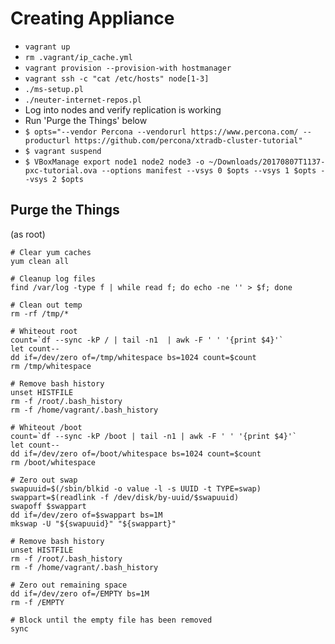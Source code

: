 # Creating Appliance

* `vagrant up`
* `rm .vagrant/ip_cache.yml`
* `vagrant provision --provision-with hostmanager`
* `vagrant ssh -c "cat /etc/hosts" node[1-3]`
* `./ms-setup.pl`
* `./neuter-internet-repos.pl`
* Log into nodes and verify replication is working
* Run 'Purge the Things' below
* `$ opts="--vendor Percona --vendorurl https://www.percona.com/ --producturl https://github.com/percona/xtradb-cluster-tutorial"`
* `$ vagrant suspend`
* `$ VBoxManage export node1 node2 node3 -o ~/Downloads/20170807T1137-pxc-tutorial.ova --options manifest --vsys 0 $opts --vsys 1 $opts --vsys 2 $opts`

## Purge the Things

(as root)

    # Clear yum caches
    yum clean all

    # Cleanup log files
    find /var/log -type f | while read f; do echo -ne '' > $f; done

    # Clean out temp
    rm -rf /tmp/*

    # Whiteout root
    count=`df --sync -kP / | tail -n1  | awk -F ' ' '{print $4}'`
    let count--
    dd if=/dev/zero of=/tmp/whitespace bs=1024 count=$count
    rm /tmp/whitespace

    # Remove bash history
    unset HISTFILE
    rm -f /root/.bash_history
    rm -f /home/vagrant/.bash_history

    # Whiteout /boot
    count=`df --sync -kP /boot | tail -n1 | awk -F ' ' '{print $4}'`
    let count--
    dd if=/dev/zero of=/boot/whitespace bs=1024 count=$count
    rm /boot/whitespace

    # Zero out swap
    swapuuid=$(/sbin/blkid -o value -l -s UUID -t TYPE=swap)
    swappart=$(readlink -f /dev/disk/by-uuid/$swapuuid)
    swapoff $swappart
    dd if=/dev/zero of=$swappart bs=1M
    mkswap -U "${swapuuid}" "${swappart}"

    # Remove bash history
    unset HISTFILE
    rm -f /root/.bash_history
    rm -f /home/vagrant/.bash_history

    # Zero out remaining space
    dd if=/dev/zero of=/EMPTY bs=1M
    rm -f /EMPTY

    # Block until the empty file has been removed
    sync
